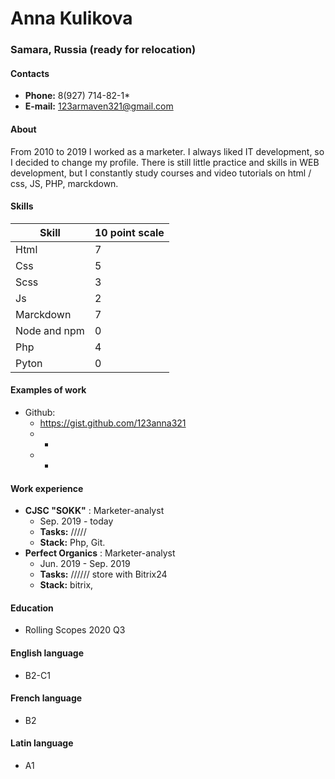 # Anna Kulikova
  
### Samara, Russia (ready for relocation)
  
#### Contacts
* **Phone:** 8(927) 714-82-1*  
* **E-mail:** 123armaven321@gmail.com  
  
#### About  
From 2010 to 2019 I worked as a marketer.
I always liked IT development, so I decided to change my profile.
There is still little practice and skills in WEB development, but I constantly study courses and video tutorials on html / css, JS, PHP, marckdown.

#### Skills  

Skill  | 10 point scale
------------- | -------------
Html  | 7
Css  | 5
Scss  | 3
Js  | 2
Marckdown  | 7
Node and npm  | 0
Php  | 4
Pyton  | 0

#### Examples of work  
* Github:  
    * https://gist.github.com/123anna321
    * -
    * -


#### Work experience  
* **CJSC "SOKK"**  : Marketer-analyst
    * Sep. 2019 - today
    * **Tasks:** /////
    * **Stack:** Php, Git.
* **Perfect Organics**  : Marketer-analyst
    * Jun. 2019 - Sep. 2019
    * **Tasks:** ////// store with Bitrix24
    * **Stack:** bitrix, 


#### Education  
  * Rolling Scopes 2020 Q3  

#### English language  
 * B2-C1 
#### French language 
 * B2
#### Latin language 
 * A1